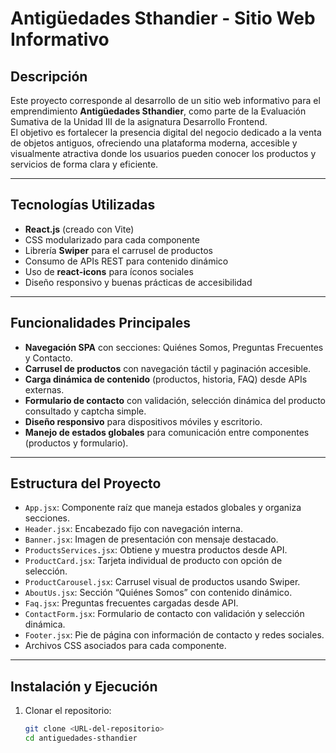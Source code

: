 # Antigüedades Sthandier - Sitio Web Informativo

## Descripción

Este proyecto corresponde al desarrollo de un sitio web informativo para el emprendimiento **Antigüedades Sthandier**, como parte de la Evaluación Sumativa de la Unidad III de la asignatura Desarrollo Frontend.  
El objetivo es fortalecer la presencia digital del negocio dedicado a la venta de objetos antiguos, ofreciendo una plataforma moderna, accesible y visualmente atractiva donde los usuarios pueden conocer los productos y servicios de forma clara y eficiente.

---

## Tecnologías Utilizadas

- **React.js** (creado con Vite)
- CSS modularizado para cada componente
- Librería **Swiper** para el carrusel de productos
- Consumo de APIs REST para contenido dinámico
- Uso de **react-icons** para íconos sociales
- Diseño responsivo y buenas prácticas de accesibilidad

---

## Funcionalidades Principales

- **Navegación SPA** con secciones: Quiénes Somos, Preguntas Frecuentes y Contacto.
- **Carrusel de productos** con navegación táctil y paginación accesible.
- **Carga dinámica de contenido** (productos, historia, FAQ) desde APIs externas.
- **Formulario de contacto** con validación, selección dinámica del producto consultado y captcha simple.
- **Diseño responsivo** para dispositivos móviles y escritorio.
- **Manejo de estados globales** para comunicación entre componentes (productos y formulario).

---

## Estructura del Proyecto

- `App.jsx`: Componente raíz que maneja estados globales y organiza secciones.
- `Header.jsx`: Encabezado fijo con navegación interna.
- `Banner.jsx`: Imagen de presentación con mensaje destacado.
- `ProductsServices.jsx`: Obtiene y muestra productos desde API.
- `ProductCard.jsx`: Tarjeta individual de producto con opción de selección.
- `ProductCarousel.jsx`: Carrusel visual de productos usando Swiper.
- `AboutUs.jsx`: Sección “Quiénes Somos” con contenido dinámico.
- `Faq.jsx`: Preguntas frecuentes cargadas desde API.
- `ContactForm.jsx`: Formulario de contacto con validación y selección dinámica.
- `Footer.jsx`: Pie de página con información de contacto y redes sociales.
- Archivos CSS asociados para cada componente.

---

## Instalación y Ejecución

1. Clonar el repositorio:
   ```bash
   git clone <URL-del-repositorio>
   cd antiguedades-sthandier

